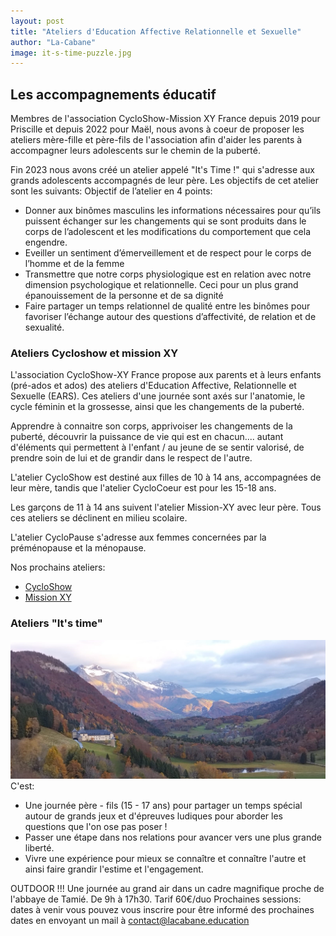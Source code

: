 ```yaml
---
layout: post
title: "Ateliers d'Education Affective Relationnelle et Sexuelle"
author: "La-Cabane"
image: it-s-time-puzzle.jpg
---
```

## Les accompagnements éducatif
Membres de l'association CycloShow-Mission XY France depuis 2019 pour Priscille et depuis 2022 pour Maël, nous avons à coeur de proposer les ateliers mère-fille et père-fils de l'association afin d'aider les parents à accompagner leurs adolescents sur le chemin de la puberté.

Fin 2023 nous avons créé un atelier appelé "It's Time !" qui s'adresse aux grands adolescents accompagnés de leur père. Les objectifs de cet atelier sont les suivants:
Objectif de l’atelier en 4 points:
- Donner aux binômes masculins  les informations nécessaires pour qu’ils puissent échanger sur les changements qui se sont produits dans le corps de l’adolescent et les modifications du comportement que cela engendre.
- Eveiller un sentiment d’émerveillement et de respect pour le corps de l’homme et de la femme
- Transmettre que notre corps physiologique est en relation avec notre dimension psychologique et relationnelle. Ceci pour un plus grand épanouissement de la personne et de sa dignité
- Faire partager un temps relationnel de qualité entre les binômes pour favoriser l’échange autour des questions d’affectivité, de relation et de sexualité. 


### Ateliers Cycloshow et mission XY
L'association CycloShow-XY France propose aux parents et à leurs enfants (pré-ados et ados) des ateliers d'Education Affective, Relationnelle et Sexuelle (EARS). Ces ateliers d'une journée sont axés sur l'anatomie, le cycle féminin et la grossesse, ainsi que les changements de la puberté.

Apprendre à connaitre son corps, apprivoiser les changements de la puberté, découvrir la puissance de vie qui est en chacun.... autant d'éléments qui permettent à l'enfant / au jeune de se sentir valorisé, de prendre soin de lui et de grandir dans le respect de l'autre.

L'atelier CycloShow est destiné aux filles de 10 à 14 ans, accompagnées de leur mère, tandis que l'atelier CycloCoeur est pour les 15-18 ans.

Les garçons de 11 à 14 ans suivent l'atelier Mission-XY avec leur père. Tous ces ateliers se déclinent en milieu scolaire.

L'atelier CycloPause s'adresse aux femmes concernées par la préménopause et la ménopause.

Nos prochains ateliers:
- [CycloShow](https://cycloshow-xy.fr/animateurs/animateur/?anim=108)
- [Mission XY](https://cycloshow-xy.fr/animateurs/animateur/?anim=128)

### Ateliers "It's time"
![oups](../assets/img/tamie.jpg)
C'est:
- Une journée père - fils (15 - 17 ans) pour partager un temps spécial autour de grands jeux et d'épreuves ludiques pour aborder les questions que l'on ose pas poser !
- Passer une étape dans nos relations pour avancer vers une plus grande liberté.
- Vivre une expérience pour mieux se connaître et connaître l'autre et ainsi faire grandir l'estime et l'engagement.
  
OUTDOOR !!! Une journée au grand air dans un cadre magnifique proche de l'abbaye de Tamié. 
De 9h à 17h30.
Tarif 60€/duo
Prochaines sessions: dates à venir
vous pouvez vous inscrire pour être informé des prochaines dates en envoyant un mail à contact@lacabane.education
